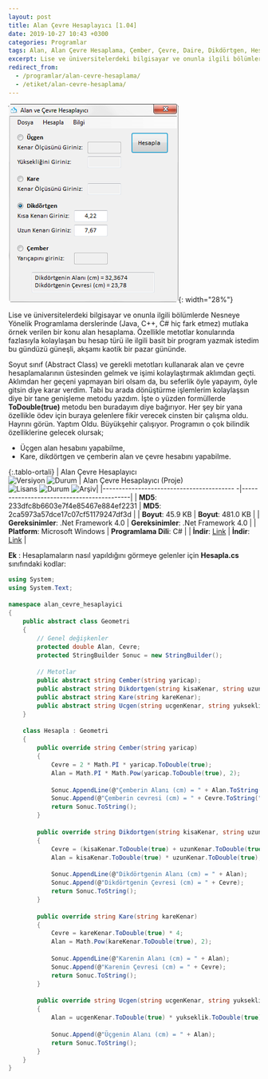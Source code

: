 ```yaml
---
layout: post
title: Alan Çevre Hesaplayıcı [1.04]
date: 2019-10-27 10:43 +0300
categories: Programlar
tags: Alan, Alan Çevre Hesaplama, Çember, Çevre, Daire, Dikdörtgen, Hesaplama, Kare, Üçgen
excerpt: Lise ve üniversitelerdeki bilgisayar ve onunla ilgili bölümlerde Nesneye Yönelik Programlama derslerinde (Java, C++, C# hiç fark etmez) mutlaka örnek verilen bir konu alan hesaplama...
redirect_from:
  - /programlar/alan-cevre-hesaplama/
  - /etiket/alan-cevre-hesaplama/
---
```

![alan-cevre-hesaplayici](/images/programlar/alan-cevre-hesaplayici.png){: width="28%"}

Lise ve üniversitelerdeki bilgisayar ve onunla ilgili bölümlerde Nesneye Yönelik Programlama derslerinde (Java, C++, C# hiç fark etmez) mutlaka örnek verilen bir konu alan hesaplama. Özellikle metotlar konularında fazlasıyla kolaylaşan bu hesap türü ile ilgili basit bir program yazmak istedim bu gündüzü güneşli, akşamı kaotik bir pazar gününde. 

Soyut sınıf (Abstract Class) ve gerekli metotları kullanarak alan ve çevre hesaplamalarının üstesinden gelmek ve işimi kolaylaştırmak aklımdan geçti. Aklımdan her geçeni yapmayan biri olsam da, bu seferlik öyle yapayım, öyle gitsin diye karar verdim. Tabi bu arada dönüştürme işlemlerim kolaylaşsın diye bir tane genişleme metodu yazdım. İşte o yüzden formüllerde **ToDouble(true)** metodu ben buradayım diye bağırıyor. Her şey bir yana özellikle ödev için buraya gelenlere fikir verecek cinsten bir çalışma oldu. Hayrını görün. Yaptım Oldu. Büyükşehir çalışıyor. Programın o çok bilindik özelliklerine gelecek olursak;

- Üçgen alan hesabını yapabilme,
- Kare, dikdörtgen ve çemberin alan ve çevre hesabını yapabilme.

{:.tablo-ortali}
| Alan Çevre Hesaplayıcı<br>![Versiyon](https://img.shields.io/badge/Versiyon-1.04-blueviolet.svg?style=flat) ![Durum](https://img.shields.io/badge/Durum-Çalışıyor-success.svg?style=flat) | Alan Çevre Hesaplayıcı (Proje)<br>![Lisans](https://img.shields.io/badge/Lisans-MIT-blue.svg?style=flat) ![Durum](https://img.shields.io/badge/Proje-Sonlandırıldı-lightgray.svg?style=flat) ![Arşiv](https://img.shields.io/badge/Arşiv-orange.svg?style=flat)|
|----------------------------------------- -|-------------------------------------------|
| **MD5**: 233dfc8b6603e7f4e85467e884ef2231 | **MD5**: 2ca5973a57dce17c07cf51179247df3d | 
| **Boyut**: 45.9 KB                       | **Boyut**: 481.0 KB                         |
| **Gereksinimler**: .Net Framework 4.0     | **Gereksinimler**: .Net Framework 4.0     |
| **Platform**: Microsoft Windows           | **Programlama Dili**: C#                  |
| **İndir**: [Link](https://www.dropbox.com/s/sbjiz659xwohoeb/alan-cevre-hesaplayici.zip?dl=1)         | **İndir**: [Link](https://www.dropbox.com/s/4wq2lfj9ztx88kz/alan-cevre-hesaplayici-proje.zip?dl=1)                      |

**Ek** : Hesaplamaların nasıl yapıldığını görmeye gelenler için **Hesapla.cs** sınıfındaki kodlar:

```csharp
using System;
using System.Text;

namespace alan_cevre_hesaplayici
{
    public abstract class Geometri
    {
        // Genel değişkenler
        protected double Alan, Cevre;
        protected StringBuilder Sonuc = new StringBuilder();

        // Metotlar
        public abstract string Cember(string yaricap);
        public abstract string Dikdortgen(string kisaKenar, string uzunKenar);
        public abstract string Kare(string kareKenar);
        public abstract string Ucgen(string ucgenKenar, string yukseklik);
    }

    class Hesapla : Geometri
    {
        public override string Cember(string yaricap)
        {
            Cevre = 2 * Math.PI * yaricap.ToDouble(true);
            Alan = Math.PI * Math.Pow(yaricap.ToDouble(true), 2);

            Sonuc.AppendLine(@"Çemberin Alanı (cm) = " + Alan.ToString("##.####"));
            Sonuc.Append(@"Çemberin cevresi (cm) = " + Cevre.ToString("##.####"));
            return Sonuc.ToString();
        }

        public override string Dikdortgen(string kisaKenar, string uzunKenar)
        {
            Cevre = (kisaKenar.ToDouble(true) + uzunKenar.ToDouble(true)) * 2;
            Alan = kisaKenar.ToDouble(true) * uzunKenar.ToDouble(true);

            Sonuc.AppendLine(@"Dikdörtgenin Alanı (cm) = " + Alan);
            Sonuc.Append(@"Dikdörtgenin Çevresi (cm) = " + Cevre);
            return Sonuc.ToString();
        }

        public override string Kare(string kareKenar)
        {
            Cevre = kareKenar.ToDouble(true) * 4;
            Alan = Math.Pow(kareKenar.ToDouble(true), 2);

            Sonuc.AppendLine(@"Karenin Alanı (cm) = " + Alan);
            Sonuc.Append(@"Karenin Çevresi (cm) = " + Cevre);
            return Sonuc.ToString();
        }

        public override string Ucgen(string ucgenKenar, string yukseklik)
        {
            Alan = ucgenKenar.ToDouble(true) * yukseklik.ToDouble(true) / 2;

            Sonuc.Append(@"Üçgenin Alanı (cm) = " + Alan);
            return Sonuc.ToString();
        }
    }
}
```